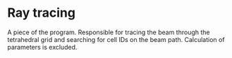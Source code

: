 # Ray tracing

A piece of the program. 
Responsible for tracing the beam through the tetrahedral grid and searching for cell IDs on the beam path. 
Calculation of parameters is excluded.

